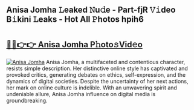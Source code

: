 ## Anisa Jomha 𝙻eaked 𝙽u𝚍e - Part-fjR 𝚅𝚒deo B𝚒kini 𝙻eaks - Hot All 𝙿hotos hpih6

# <h2><a href="http://ld21wq.urlbe.top/?page=Anisa+Jomha">🔗🔗👉👉 Anisa Jomha P𝚑oto𝚜Vid𝚎o</a></h2>

[![Anisa Jomha](https://i.imgur.com/eBuTRDB.gif)](http://ld21wq.urlbe.top/?page=Anisa+Jomha)
Anisa Jomha, a multifaceted and contentious character, resists simple description. Her distinctive online style has captivated and provoked critics, generating debates on ethics, self-expression, and the dynamics of digital societies. Despite the uncertainty of her next actions, her mark on online culture is indelible. With an unwavering spirit and undeniable allure, Anisa Jomha influence on digital media is groundbreaking.
